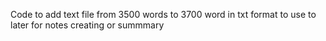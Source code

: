 Code to add text file from 3500 words to 3700 word in txt format to use to later for notes creating or summmary
